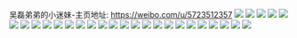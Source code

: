 吴磊弟弟的小迷妹-主页地址: https://weibo.com/u/5723512357 
![](https://wx4.sinaimg.cn/mw2000/006flh1rly1h9l3tplf7vj30u013zti0.jpg) 
![](https://wx4.sinaimg.cn/mw2000/006flh1rly1h9l3tqbhwoj30u01407df.jpg) 
![](https://wx4.sinaimg.cn/mw2000/006flh1rly1h9l3trpvk4j30u00u0jyb.jpg) 
![](https://wx4.sinaimg.cn/mw2000/006flh1rly1h9l3tqpl98j31400u0tfy.jpg) 
![](https://wx4.sinaimg.cn/mw2000/006flh1rly1h9l3tr98gbj315x0u04bm.jpg) 
![](https://wx4.sinaimg.cn/mw2000/006flh1rly1h9l3oyp75pj30u01hcn5i.jpg) 
![](https://wx4.sinaimg.cn/mw2000/006flh1rly1gao1q0q1ptj30c70c7q43.jpg) 
![](https://wx4.sinaimg.cn/mw2000/006flh1rgy1ftlefjbnf3j30ku0x97cd.jpg) 
![](https://wx4.sinaimg.cn/mw2000/006flh1rgy1ftd00vikvwj30u01hc3zf.jpg) 
![](https://wx4.sinaimg.cn/mw2000/006flh1rgy1frmuk8jgewj30z20qo7ic.jpg) 
![](https://wx4.sinaimg.cn/mw2000/006flh1rgy1frmukjyl5vj32io1w0x6u.jpg) 
![](https://wx4.sinaimg.cn/mw2000/006flh1rgy1frmukzf7cxj32io1w0b2g.jpg) 
![](https://wx4.sinaimg.cn/mw2000/006flh1rgy1frmuldxgomj33402c0npf.jpg) 
![](https://wx4.sinaimg.cn/mw2000/006flh1rgy1frmuljqi6kj33402c07wj.jpg) 
![](https://wx4.sinaimg.cn/mw2000/006flh1rgy1frmuloq70ej33402c07wj.jpg) 
![](https://wx4.sinaimg.cn/mw2000/006flh1rgy1frmuluq5rmj32c0340b2b.jpg) 
![](https://wx4.sinaimg.cn/mw2000/006flh1rgy1frmulwvgz5j31900xenmu.jpg) 
![](https://wx4.sinaimg.cn/mw2000/006flh1rgy1frmum7nv4kj32io1w01l3.jpg) 
![](https://wx4.sinaimg.cn/mw2000/006flh1rly1friv0avqhmj30zk0qogqx.jpg) 
![](https://wx4.sinaimg.cn/mw2000/006flh1rly1friv0bscoij30zk0qon43.jpg) 
![](https://wx4.sinaimg.cn/mw2000/006flh1rly1friv0a4vjbj30zk0qo45r.jpg) 
![](https://wx4.sinaimg.cn/mw2000/006flh1rly1friv0cmmrnj30zk0qotg1.jpg) 
![](https://wx4.sinaimg.cn/mw2000/006flh1rly1friv0vcghxj30zk0qojy7.jpg) 
![](https://wx4.sinaimg.cn/mw2000/006flh1rly1friv0wbfhpj30zk0qoahw.jpg) 
![](https://wx4.sinaimg.cn/mw2000/006flh1rly1friv0ujpmhj30zk0qodlz.jpg) 
![](https://wx4.sinaimg.cn/mw2000/006flh1rly1friv118pmrj30zk0qoq9j.jpg) 
![](https://wx4.sinaimg.cn/mw2000/006flh1rly1friv2d83vbj30qo0zkaib.jpg) 
